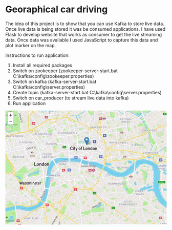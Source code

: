# Georaphical car driving

The idea of this project is to show that you can use Kafka to store live data. Once live data is being stored it was be consumed applications. I have used Flask to develop website that works as consumer to get the live streaming data. Once data was available I used JavaScript to capture this data and plot marker on the map.

Instructions to run application:
1. Install all required packages
2. Switch on zookeeper (zookeeper-server-start.bat C:\kafka\config\zookeeper.properties)
3. Switch on kafka (kafka-server-start.bat C:\kafka\config\server.properties)
4. Create topic (kafka-server-start.bat C:\kafka\config\server.properties)
5. Switch on car_producer (to stream live data into kafka)
6. Run application


![alt text](https://github.com/Denjaa/geo-driving-carf/blob/master/1611314316589.gif)
